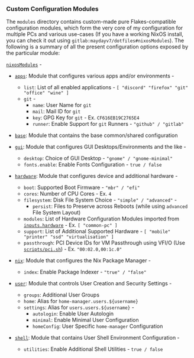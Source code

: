 ### Custom Configuration Modules
The `modules` directory contains custom-made pure Flakes-compatible configuration modules, which form the very core of my configuration for multiple PCs and various use-cases (If you have a working NixOS install, you can check it out using `gitlab:maydayv7/dotfiles#nixosModules`). The following is a summary of all the present configuration options exposed by the particular module:

[`nixosModules`](./default.nix) -
* [`apps`](./apps): Module that configures various apps and/or environments -
  + `list`: List of all enabled applications - `[ "discord" "firefox" "git" "office" "wine" ]`
  + `git` -
    * `name`: User Name for `git`
    * `mail`: Mail ID for `git`
    * `key`: GPG Key for `git` - Ex. `CF616EB19C2765E4`
    * `runner`: Enable Support for `git` Runners - `"github" / "gitlab"`

* [`base`](./base): Module that contains the base common/shared configuration

* [`gui`](./gui): Module that configures GUI Desktops/Environments and the like -
  + `desktop`: Choice of GUI Desktop - `"gnome" / "gnome-minimal"`
  + `fonts.enable`: Enable Fonts Configuration - `true / false`

* [`hardware`](./hardware): Module that configures device and additional hardware -
  + `boot`: Supported Boot Firmware - `"mbr" / "efi"`
  + `cores`: Number of CPU Cores - Ex. `4`
  + `filesystem`: Disk File System Choice - `"simple" / "advanced"` -
    * `persist`: Files to Preserve across Reboots (while using `advanced` File System Layout)
  + `modules`: List of Hardware Configuration Modules imported from [`inputs.hardware`](https://github.com/nixos/nixos-hardware) - Ex. `[ "common-pc" ]`
  + `support`: List of Additional Supported Hardware - `[ "mobile" "printer" "ssd" "virtualisation" ]`
  + `passthrough`: PCI Device IDs for VM Passthrough using VFI/O (Use [`scripts/pci.sh`](../scripts/pci.sh)) - Ex. `"00:02.0,00:1c.0"`

* [`nix`](./nix): Module that configures the Nix Package Manager -
  + `index`: Enable Package Indexer - `"true" / "false"`

* [`user`](./user): Module that controls User Creation and Security Settings -
  + `groups`: Additional User Groups
  + `home`: Alias for `home-manager.users.${username}`
  + `settings`: Alias for `users.users.${username}` -
    * `autologin`: Enable User Autologin
    * `minimal`: Enable Minimal User Configuration
    * `homeConfig`: User Specific `home-manager` Configuration

* [`shell`](./shell): Module that contains User Shell Environment Configuration -
  + `utilities`: Enable Additional Shell Utilities - `true / false`
